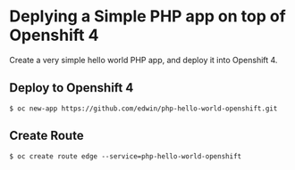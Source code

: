 # Deplying a Simple PHP app on top of Openshift 4

Create a very simple hello world PHP app, and deploy it into Openshift 4.

## Deploy to Openshift 4
```
$ oc new-app https://github.com/edwin/php-hello-world-openshift.git
```

## Create Route
```
$ oc create route edge --service=php-hello-world-openshift
```